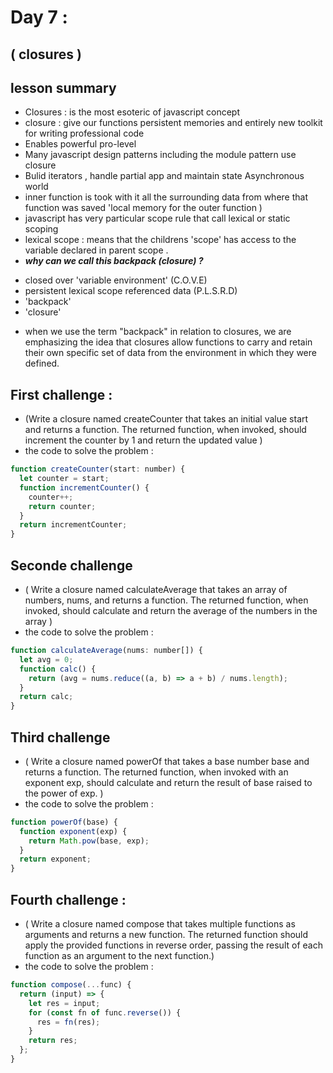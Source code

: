 
# Day 7 :
## ( closures ) 

## lesson summary 
* Closures : is the most esoteric of javascript concept
* closure : give our functions persistent memories and entirely new toolkit for writing professional code
* Enables powerful pro-level 
* Many javascript design patterns including the module pattern use closure 
* Bulid iterators , handle partial app and maintain state Asynchronous world 
* inner function is took with it all the surrounding data from where that function was saved 'local memory for the outer function )
* javascript has very particular scope rule that call lexical or static scoping 
* lexical scope : means that the childrens 'scope' has access to the variable declared in parent scope .
* ***why can we call this backpack (closure) ?***
- closed over 'variable environment' (C.O.V.E) 
- persistent lexical scope referenced data (P.L.S.R.D)
- 'backpack'
- 'closure'
* when we use the term "backpack" in relation to closures, we are emphasizing the idea that closures allow functions to carry and retain their own specific set of data from the environment in which they were defined.


## First challenge   :
- (Write a closure named createCounter that takes an initial value start and returns a function. The returned function, when invoked, should increment the counter by 1 and return the updated value ) 
- the code to solve the problem : 
```javascript
function createCounter(start: number) {
  let counter = start;
  function incrementCounter() {
    counter++;
    return counter;
  }
  return incrementCounter;
}
```
## Seconde challenge 
- ( Write a closure named calculateAverage that takes an array of numbers, nums, and returns a function. The returned function, when invoked, should calculate and return the average of the numbers in the array ) 
- the code to solve the problem :
```javascript
function calculateAverage(nums: number[]) {
  let avg = 0;
  function calc() {
    return (avg = nums.reduce((a, b) => a + b) / nums.length);
  }
  return calc;
}
```
## Third challenge 
- ( Write a closure named powerOf that takes a base number base and returns a function. The returned function, when invoked with an exponent exp, should calculate and return the result of base raised to the power of exp. ) 
- the code to solve the problem :
```javascript
function powerOf(base) {
  function exponent(exp) {
    return Math.pow(base, exp);
  }
  return exponent;
}

```
## Fourth challenge  : 
- ( Write a closure named compose that takes multiple functions as arguments and returns a new function. The returned function should apply the provided functions in reverse order, passing the result of each function as an argument to the next function.) 
- the code to solve the problem :

```javascript
function compose(...func) {
  return (input) => {
    let res = input;
    for (const fn of func.reverse()) {
      res = fn(res);
    }
    return res;
  };
}
```

